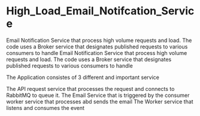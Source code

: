 # High_Load_Email_Notifcation_Service
Email Notification Service that process high volume requests and load. The code uses a Broker service that designates published requests to various consumers to handle
Email Notification Service that process high volume requests and load. The code uses a Broker service that designates published requests to various consumers to handle

The Application consistes of 3 different and important service

The API request service that processes the request and connects to RabbitMQ to queue it.
The Email Service that is triggered by the consumer worker service that processes abd sends the email
The Worker service that listens and consumes the event
